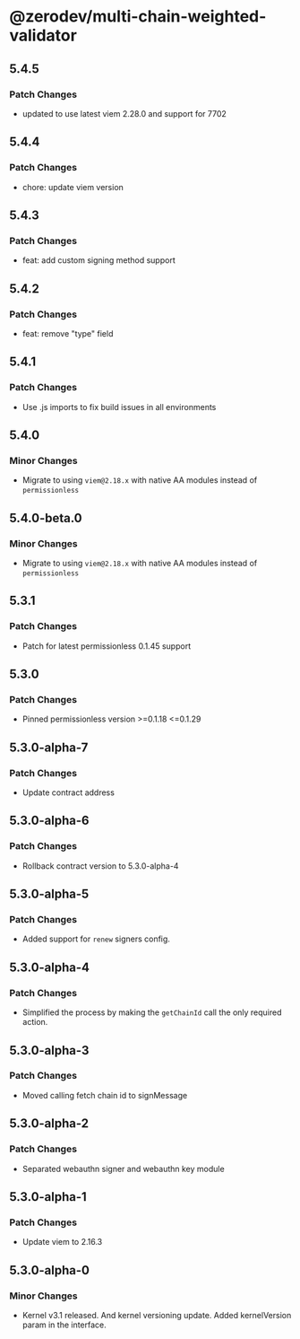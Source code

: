 # @zerodev/multi-chain-weighted-validator

## 5.4.5

### Patch Changes

- updated to use latest viem 2.28.0 and support for 7702

## 5.4.4

### Patch Changes

- chore: update viem version

## 5.4.3

### Patch Changes

- feat: add custom signing method support

## 5.4.2

### Patch Changes

- feat: remove "type" field

## 5.4.1

### Patch Changes

- Use .js imports to fix build issues in all environments

## 5.4.0

### Minor Changes

- Migrate to using `viem@2.18.x` with native AA modules instead of `permissionless`

## 5.4.0-beta.0

### Minor Changes

- Migrate to using `viem@2.18.x` with native AA modules instead of `permissionless`

## 5.3.1

### Patch Changes

- Patch for latest permissionless 0.1.45 support

## 5.3.0

### Patch Changes

- Pinned permissionless version >=0.1.18 <=0.1.29

## 5.3.0-alpha-7

### Patch Changes

- Update contract address

## 5.3.0-alpha-6

### Patch Changes

- Rollback contract version to 5.3.0-alpha-4

## 5.3.0-alpha-5

### Patch Changes

- Added support for `renew` signers config.

## 5.3.0-alpha-4

### Patch Changes

- Simplified the process by making the `getChainId` call the only required action.

## 5.3.0-alpha-3

### Patch Changes

- Moved calling fetch chain id to signMessage

## 5.3.0-alpha-2

### Patch Changes

- Separated webauthn signer and webauthn key module

## 5.3.0-alpha-1

### Patch Changes

- Update viem to 2.16.3

## 5.3.0-alpha-0

### Minor Changes

- Kernel v3.1 released. And kernel versioning update. Added kernelVersion param in the interface.
